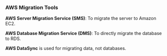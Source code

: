### AWS Migration Tools
**AWS Server Migration Service (SMS)**:   To migrate the server to Amazon EC2.

**AWS Database Migration Service (DMS)**: To directly migrate the database to RDS.

**AWS DataSync** is used for migrating data, not databases.


